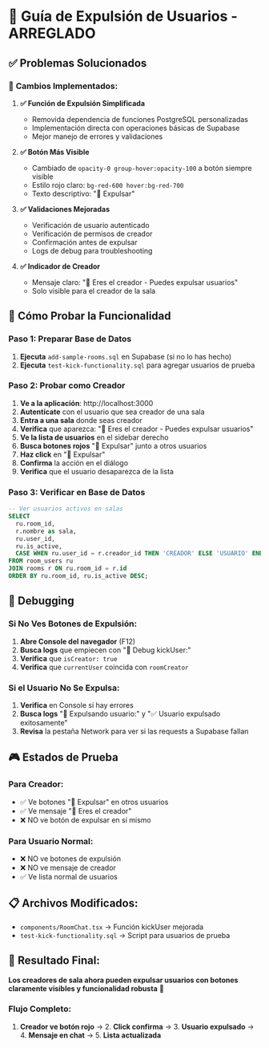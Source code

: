 # 🚫 Guía de Expulsión de Usuarios - ARREGLADO

## ✅ **Problemas Solucionados**

### 🔧 **Cambios Implementados:**

1. **✅ Función de Expulsión Simplificada**

   - Removida dependencia de funciones PostgreSQL personalizadas
   - Implementación directa con operaciones básicas de Supabase
   - Mejor manejo de errores y validaciones

2. **✅ Botón Más Visible**

   - Cambiado de `opacity-0 group-hover:opacity-100` a botón siempre visible
   - Estilo rojo claro: `bg-red-600 hover:bg-red-700`
   - Texto descriptivo: "🚫 Expulsar"

3. **✅ Validaciones Mejoradas**

   - Verificación de usuario autenticado
   - Verificación de permisos de creador
   - Confirmación antes de expulsar
   - Logs de debug para troubleshooting

4. **✅ Indicador de Creador**
   - Mensaje claro: "👑 Eres el creador - Puedes expulsar usuarios"
   - Solo visible para el creador de la sala

## 🎯 **Cómo Probar la Funcionalidad**

### **Paso 1: Preparar Base de Datos**

1. **Ejecuta** `add-sample-rooms.sql` en Supabase (si no lo has hecho)
2. **Ejecuta** `test-kick-functionality.sql` para agregar usuarios de prueba

### **Paso 2: Probar como Creador**

1. **Ve a la aplicación**: http://localhost:3000
2. **Autentícate** con el usuario que sea creador de una sala
3. **Entra a una sala** donde seas creador
4. **Verifica** que aparezca: "👑 Eres el creador - Puedes expulsar usuarios"
5. **Ve la lista de usuarios** en el sidebar derecho
6. **Busca botones rojos** "🚫 Expulsar" junto a otros usuarios
7. **Haz click** en "🚫 Expulsar"
8. **Confirma** la acción en el diálogo
9. **Verifica** que el usuario desaparezca de la lista

### **Paso 3: Verificar en Base de Datos**

```sql
-- Ver usuarios activos en salas
SELECT
  ru.room_id,
  r.nombre as sala,
  ru.user_id,
  ru.is_active,
  CASE WHEN ru.user_id = r.creador_id THEN 'CREADOR' ELSE 'USUARIO' END as rol
FROM room_users ru
JOIN rooms r ON ru.room_id = r.id
ORDER BY ru.room_id, ru.is_active DESC;
```

## 🐛 **Debugging**

### **Si No Ves Botones de Expulsión:**

1. **Abre Console del navegador** (F12)
2. **Busca logs** que empiecen con "🔧 Debug kickUser:"
3. **Verifica** que `isCreator: true`
4. **Verifica** que `currentUser` coincida con `roomCreator`

### **Si el Usuario No Se Expulsa:**

1. **Verifica** en Console si hay errores
2. **Busca logs** "🚫 Expulsando usuario:" y "✅ Usuario expulsado exitosamente"
3. **Revisa** la pestaña Network para ver si las requests a Supabase fallan

## 🎮 **Estados de Prueba**

### **Para Creador:**

- ✅ Ve botones "🚫 Expulsar" en otros usuarios
- ✅ Ve mensaje "👑 Eres el creador"
- ❌ NO ve botón de expulsar en sí mismo

### **Para Usuario Normal:**

- ❌ NO ve botones de expulsión
- ❌ NO ve mensaje de creador
- ✅ Ve lista normal de usuarios

## 📋 **Archivos Modificados:**

- `components/RoomChat.tsx` → Función kickUser mejorada
- `test-kick-functionality.sql` → Script para usuarios de prueba

## 🚀 **Resultado Final:**

**Los creadores de sala ahora pueden expulsar usuarios con botones claramente visibles y funcionalidad robusta** 🎉

### **Flujo Completo:**

1. **Creador ve botón rojo** → 2. **Click confirma** → 3. **Usuario expulsado** → 4. **Mensaje en chat** → 5. **Lista actualizada**
